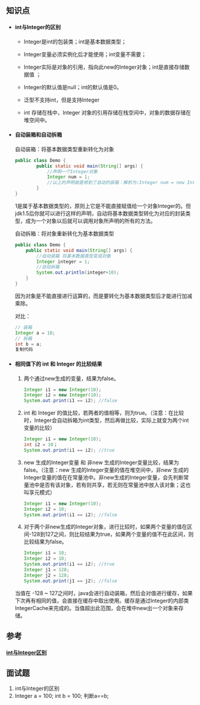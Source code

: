 ## 知识点

- #### int与Integer的区别

  - Integer是int的包装类；int是基本数据类型；
  
  - Integer变量必须实例化后才能使用；int变量不需要；
  
  - Integer实际是对象的引用，指向此new的Integer对象；int是直接存储数据值 ；
  
  - Integer的默认值是null；int的默认值是0。
  
  - 泛型不支持int，但是支持Integer
  
  - int 存储在栈中，Integer 对象的引用存储在栈空间中，对象的数据存储在堆空间中。
  
    
  
- #### 自动装箱和自动拆箱
  
  自动装箱：将基本数据类型重新转化为对象
  
  ```java
  public class Demo {  
          public static void main(String[] args) {  
              //声明一个Integer对象
              Integer num = 1;
              //以上的声明就是用到了自动的装箱：解析为:Integer num = new Integer(1);
          }  
  }  
  ```
  
  1是属于基本数据类型的，原则上它是不能直接赋值给一个对象Integer的。但jdk1.5后你就可以进行这样的声明，自动将基本数据类型转化为对应的封装类型，成为一个对象以后就可以调用对象所声明的所有的方法。
  
  自动拆箱：将对象重新转化为基本数据类型
  
  ```java
  public class Demo {
      public static void main(String[] args) {
          //自动装箱 将基本数据类型变成对象
          Integer integer = 1;
          //自动拆箱
          System.out.println(integer+10);
      }
  }
  ```
  
  因为对象是不能直接进行运算的，而是要转化为基本数据类型后才能进行加减乘除。
  
  对比：
  
  ```java
  // 装箱
  Integer a = 10;
  // 拆箱
  int b = a;
  复制代码
  ```
  
- #### 相同值下的 int 和 Integer 的比较结果
  
  1. 两个通过new生成的变量，结果为false。

     ```java
     Integer i1 = new Integer(10);
     Integer i2 = new Integer(10);
     System.out.print(i1 == i2); //false
     ```
     
  2. int 和 Integer 的值比较，若两者的值相等，则为true。（注意：在比较时，Integer会自动拆箱为int类型，然后再做比较，实际上就变为两个int变量的比较）
  
     ```java
     Integer i1 = new Integer(10);
     int i2 = 10；
     System.out.print(i1 == i2); //true
     ```
     
  3. new 生成的Integer变量 和 非new 生成的Integer变量比较，结果为false。（注意：new 生成的Integer变量的值在堆空间中，非new 生成的Integer变量的值在在常量池中。非new生成的Integer变量，会先判断常量池中是否有该对象，若有则共享，若无则在常量池中放入该对象；这也叫享元模式）
  
     ```java
     Integer i1 = new Integer(10);
     Integer i2 = 10;
     System.out.print(i1 == i2); //false
     ```
     
  4. 对于两个非new生成的Integer对象，进行比较时，如果两个变量的值在区间-128到127之间，则比较结果为true，如果两个变量的值不在此区间，则比较结果为false。
  
     ```java
     Integer i1 = 10;
     Integer i2 = 10;
     System.out.print(i1 == i2); //true
     Integer j1 = 128;
     Integer j2 = 128;
     System.out.print(j1 == j2); //false
     ```
     
  当值在 -128 ~ 127之间时，java会进行自动装箱，然后会对值进行缓存，如果下次再有相同的值，会直接在缓存中取出使用。缓存是通过Integer的内部类IntegerCache来完成的。当值超出此范围，会在堆中new出一个对象来存储。
  
  

## 参考

#### [int与Integer区别](https://juejin.cn/post/6844903987276169229)



## 面试题

1. int与Integer的区别
2. Integer a = 100; int b = 100; 判断a==b;
